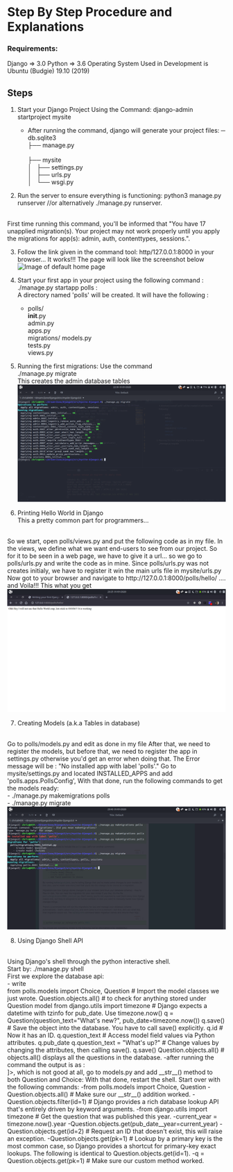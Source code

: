 # Step By Step Procedure and Explanations

### Requirements:

Django => 3.0
Python => 3.6
Operating System Used in Development is Ubuntu (Budgie) 19.10 (2019)

## Steps
1. Start your Django Project Using the Command: 
    django-admin startproject mysite

    - After running the command, django will generate your project files:
        ─ db.sqlite3 <br>
        ├── manage.py <br> <br>
        ├── mysite <br>
        │   ├── settings.py <br>
        │   ├── urls.py <br>
        │   └── wsgi.py <br>

2. Run the server to ensure everything is functioning: python3 manage.py runserver //or alternatively ./manage.py runserver.
<br>
First time running this command, you'll be informed that "You have 17 unapplied migration(s). Your project may not work properly until you apply the migrations for app(s): admin, auth, contenttypes, sessions.". <br>


3. Follow the link given in the command tool: http/127.0.0.1:8000 in your browser... 
It works!!!
The page will look like the screenshot below<br> 
<img src='screenshots/001.png' alt='Image of default home page'></img>

4. Start your first app in your project using the following command : <br>
./manage.py startapp polls : <br>
A directory named 'polls' will be created.
It will have the following :
   - polls/ <br>
        __init__.py <br>
        admin.py <br>
        apps.py <br>
        migrations/
        models.py <br>
        tests.py <br>
        views.py <br>

5. Running the first migrations: 
Use the command <br>
./manage.py migrate <br>
This creates the admin database tables<br>
<img src='screenshots/002.png' alt='Image of applied first migrations of the project'></img>

6. Printing Hello World in Django <br>
This a pretty common part for programmers...
<br>
So we start, open polls/views.py and put the following code as in my file.
In the views, we define what we want end-users to see from our project. So for it to be seen in a web page, we have to give it a url... so we go to polls/urls.py and write the code as in mine.
Since polls/urls.py was not creates initialy, we have to register it win the main urls file in mysite/urls.py<br>
Now got to your browser and navigate to http://127.0.0.1:8000/polls/hello/ .... and Voila!!!
This what you get<br>
<img src='screenshots/003.png' alt='Image of First View'></img>

7. Creating Models (a.k.a Tables in database)
<br>
Go to polls/models.py and edit as done in my file
After that, we need to register the models, but before that, we need to register the app in settings.py otherwise you'd get an error when doing that. The Error message will be : "No installed app with label 'polls'."
Go to mysite/settings.py and located INSTALLED_APPS and add 'polls.apps.PollsConfig',
With that done, run the following commands to get the models ready: <br>
    - ./manage.py makemigrations polls <br>
    - ./manage.py migrate<br>
<img src='screenshots/004.png' alt='Image of creating models'></img>

8. Using Django Shell API
<br>
Using Django's shell through the python interactive shell. <br>
Start by:  ./manage.py shell <br>
First we explore the database api: <br>
    - write<br>
        from polls.models import Choice, Question  # Import the model classes we just wrote.
        Question.objects.all() # to check for anything stored under Question model
        from django.utils import timezone # Django expects a datetime with tzinfo for pub_date. Use timezone.now()
        q = Question(question_text="What's new?", pub_date=timezone.now())
        q.save() # Save the object into the database. You have to call save() explicitly.
        q.id # Now it has an ID.
        q.question_text #  Access model field values via Python attributes.
        q.pub_date
        q.question_text = "What's up?" # Change values by changing the attributes, then calling save().
        q.save()
        Question.objects.all() # objects.all() displays all the questions in the database.
            -after running the command the output is as : <br>
            <QuerySet [<Question: Question object (1)>]>, which is not good at all, go to models.py and add  __str__() method to both Question and Choice:
            With that done, restart the shell.
    Start over with the following commands:
        -from polls.models import Choice, Question
        -Question.objects.all() # Make sure our __str__() addition worked.
        -Question.objects.filter(id=1) # Django provides a rich database lookup API that's entirely driven by keyword arguments.
        -from django.utils import timezone # Get the question that was published this year.
        -current_year = timezone.now().year
        -Question.objects.get(pub_date__year=current_year)
        -Question.objects.get(id=2) # Request an ID that doesn't exist, this will raise an exception.
        -Question.objects.get(pk=1) # Lookup by a primary key is the most common case, so Django provides a shortcut for primary-key exact lookups. The following is identical to Question.objects.get(id=1).
        -q = Question.objects.get(pk=1) # Make sure our custom method worked.
